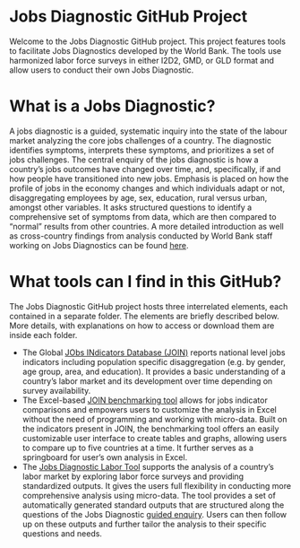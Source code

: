# Jobs Diagnostic GitHub Project
Welcome to the Jobs Diagnostic GitHub project. This project features tools to facilitate Jobs Diagnostics developed by the World Bank. The tools use harmonized labor force surveys in either I2D2, GMD, or GLD format and allow users to conduct their own Jobs Diagnostic. 

# What is a Jobs Diagnostic? 
A jobs diagnostic is a guided, systematic inquiry into the state of the labour market analyzing the core jobs challenges of a country. The diagnostic identifies symptoms, interprets these symptoms, and prioritizes a set of jobs challenges. The central enquiry of the jobs diagnostic is how a country’s jobs outcomes have changed over time, and, specifically, if and how people have transitioned into new jobs. Emphasis is placed on how the profile of jobs in the economy changes and which individuals adapt or not, disaggregating employees by age, sex, education, rural versus urban, amongst other variables. It asks structured questions to identify a comprehensive set of symptoms from data, which are then compared to “normal” results from other countries. A more detailed introduction as well as cross-country findings from analysis conducted by World Bank staff working on Jobs Diagnostics can be found [here](https://openknowledge.worldbank.org/handle/10986/30594).

# What tools can I find in this GitHub? 
The Jobs Diagnostic GitHub project hosts three interrelated elements, each contained in a separate folder. The elements are briefly described below. More details, with explanations on how to access or download them are inside each folder.
- The Global [JObs INdicators Database (JOIN)](https://github.com/worldbank/Jobs-Diagnostic/tree/main/JObs-INdicators) reports national level jobs indicators including population specific disaggregation (e.g. by gender, age group, area, and education). It provides a basic understanding of a country’s labor market and its development over time depending on survey availability.
- The Excel-based [JOIN benchmarking tool](https://github.com/worldbank/Jobs-Diagnostic/tree/main/JObs-INdicators-Tool) allows for jobs indicator comparisons and empowers users to customize the analysis in Excel without the need of programming and working with micro-data. Built on the indicators present in JOIN, the benchmarking tool offers an easily customizable user interface to create tables and graphs, allowing users to compare up to five countries at a time. It further serves as a springboard for user’s own analysis in Excel.
- The [Jobs Diagnostic Labor Tool](https://github.com/worldbank/Jobs-Diagnostic/tree/main/Labor-Tool) supports the analysis of a country’s labor market by exploring labor force surveys and providing standardized outputs. It gives the users full flexibility in conducting more comprehensive analysis using micro-data. The tool provides a set of automatically generated standard outputs that are structured along the questions of the Jobs Diagnostic [guided enquiry](https://openknowledge.worldbank.org/bitstream/handle/10986/33491/Theoretical-Underpinnings-of-Jobs-Diagnostics.pdf?sequence=1&isAllowed=y). Users can then follow up on these outputs and further tailor the analysis to their specific questions and needs. 
